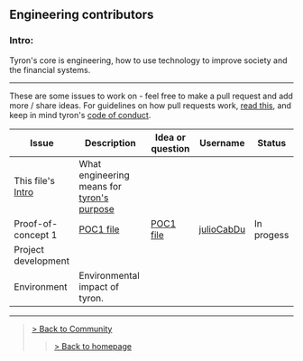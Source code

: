 ## Engineering contributors
### Intro:
Tyron's core is engineering, how to use technology to improve society and the financial systems.

---

These are some issues to work on - feel free to make a pull request and add more / share ideas. For guidelines on how pull requests work, [read this](https://github.com/tyronNetwork/tyron/blob/master/CONTRIBUTING.md), and keep in mind tyron's [code of conduct](/CODE_OF_CONDUCT.md).

| Issue | Description | Idea or question | Username | Status |
|---|---|---|---|---|
| This file's [Intro](#intro) | What engineering means for [tyron's purpose](https://www.tyron.network/#the-purpose-of-tyron)|
|Proof-of-concept 1 | [POC1 file](https://github.com/julioCabDu/tyron/blob/master/engineering/POCs/POC1.md)| [POC1 file](https://github.com/julioCabDu/tyron/blob/master/engineering/POCs/POC1.md) | [julioCabDu](https://github.com/julioCabDu/) |In progess|
|Project development |
|Environment |Environmental impact of tyron.|

---

> <a href="/community"> > Back to Community </a>
>> <a href="/"> > Back to homepage </a>
